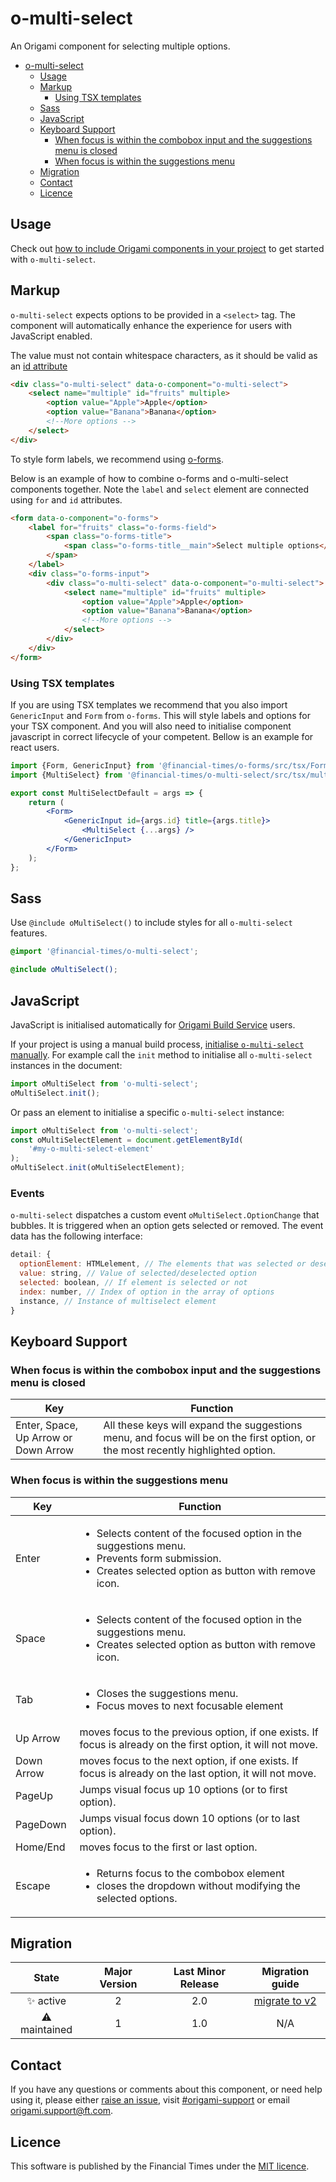 # o-multi-select

An Origami component for selecting multiple options.

- [o-multi-select](#o-multi-select)
  - [Usage](#usage)
  - [Markup](#markup)
    - [Using TSX templates](#using-tsx-templates)
  - [Sass](#sass)
  - [JavaScript](#javascript)
  - [Keyboard Support](#keyboard-support)
    - [When focus is within the combobox input and the suggestions menu is closed](#when-focus-is-within-the-combobox-input-and-the-suggestions-menu-is-closed)
    - [When focus is within the suggestions menu](#when-focus-is-within-the-suggestions-menu)
  - [Migration](#migration)
  - [Contact](#contact)
  - [Licence](#licence)

## Usage

Check out [how to include Origami components in your project](https://origami.ft.com/documentation/components/#including-origami-components-in-your-project) to get started with `o-multi-select`.

## Markup

`o-multi-select` expects options to be provided in a `<select>` tag. The component will automatically enhance the experience for users with JavaScript enabled.

The value must not contain whitespace characters, as it should be valid as an [id attribute](https://developer.mozilla.org/en-US/docs/Web/HTML/Global_attributes/id)

```html
<div class="o-multi-select" data-o-component="o-multi-select">
	<select name="multiple" id="fruits" multiple>
		<option value="Apple">Apple</option>
		<option value="Banana">Banana</option>
		<!--More options -->
	</select>
</div>
```

To style form labels, we recommend using [o-forms](https://registry.origami.ft.com/components/o-forms).

Below is an example of how to combine o-forms and o-multi-select components together. Note the `label` and `select` element are connected using `for` and `id` attributes.

```html
<form data-o-component="o-forms">
	<label for="fruits" class="o-forms-field">
		<span class="o-forms-title">
			<span class="o-forms-title__main">Select multiple options</span>
		</span>
	</label>
	<div class="o-forms-input">
		<div class="o-multi-select" data-o-component="o-multi-select">
			<select name="multiple" id="fruits" multiple>
				<option value="Apple">Apple</option>
				<option value="Banana">Banana</option>
				<!--More options -->
			</select>
		</div>
	</div>
</form>
```

### Using TSX templates

If you are using TSX templates we recommend that you also import `GenericInput` and `Form` from `o-forms`. This will style labels and options for your TSX component. And you will also need to initialise component javascript in correct lifecycle of your competent. Bellow is an example for react users.

```jsx
import {Form, GenericInput} from '@financial-times/o-forms/src/tsx/Form';
import {MultiSelect} from '@financial-times/o-multi-select/src/tsx/multi-select';

export const MultiSelectDefault = args => {
	return (
		<Form>
			<GenericInput id={args.id} title={args.title}>
				<MultiSelect {...args} />
			</GenericInput>
		</Form>
	);
};
```

## Sass

Use `@include oMultiSelect()` to include styles for all `o-multi-select` features.

```scss
@import '@financial-times/o-multi-select';

@include oMultiSelect();
```

## JavaScript

JavaScript is initialised automatically for [Origami Build Service](https://www.ft.com/__origami/service/build/v2/) users.

If your project is using a manual build process, [initialise `o-multi-select` manually](https://origami.ft.com/docs/tutorials/manual-build/). For example call the `init` method to initialise all `o-multi-select` instances in the document:

```js
import oMultiSelect from 'o-multi-select';
oMultiSelect.init();
```

Or pass an element to initialise a specific `o-multi-select` instance:

```js
import oMultiSelect from 'o-multi-select';
const oMultiSelectElement = document.getElementById(
	'#my-o-multi-select-element'
);
oMultiSelect.init(oMultiSelectElement);
```

### Events

`o-multi-select` dispatches a custom event `oMultiSelect.OptionChange` that bubbles. It is triggered when an option gets selected or removed. The event data has the following interface:

```js
detail: {
  optionElement: HTMLelement, // The elements that was selected or deselected
  value: string, // Value of selected/deselected option
  selected: boolean, // If element is selected or not
  index: number, // Index of option in the array of options
  instance, // Instance of multiselect element
}
```

## Keyboard Support

### When focus is within the combobox input and the suggestions menu is closed

| Key                                  | Function                                                                                                                         |
| ------------------------------------ | -------------------------------------------------------------------------------------------------------------------------------- |
| Enter, Space, Up Arrow or Down Arrow | All these keys will expand the suggestions menu, and focus will be on the first option, or the most recently highlighted option. |

### When focus is within the suggestions menu

| Key        | Function                                                                                                                                                                       |
| ---------- | ------------------------------------------------------------------------------------------------------------------------------------------------------------------------------ |
| Enter      | <ul><li>Selects content of the focused option in the suggestions menu.</li><li>Prevents form submission.</li><li>Creates selected option as button with remove icon.</li></ul> |
| Space      | <ul><li>Selects content of the focused option in the suggestions menu.</li><li>Creates selected option as button with remove icon.</li></ul>                                   |
| Tab        | <ul><li>Closes the suggestions menu.</li><li>Focus moves to next focusable element</li></ul>                                                                                   |
| Up Arrow   | moves focus to the previous option, if one exists. If focus is already on the first option, it will not move.                                                                  |
| Down Arrow | moves focus to the next option, if one exists. If focus is already on the last option, it will not move.                                                                       |
| PageUp     | Jumps visual focus up 10 options (or to first option).                                                                                                                         |
| PageDown   | Jumps visual focus down 10 options (or to last option).                                                                                                                        |
| Home/End   | moves focus to the first or last option.                                                                                                                                       |
| Escape     | <ul><li>Returns focus to the combobox element</li> <li>closes the dropdown without modifying the selected options.</li></ul>                                                   |

## Migration

|    State     | Major Version | Last Minor Release |                    Migration guide                    |
| :----------: | :-----------: | :----------------: | :---------------------------------------------------: |
|  ✨ active   |       2       |        2.0         | [migrate to v2](MIGRATION.md#migrating-from-v1-to-v2) |
| ⚠ maintained |       1       |        1.0         |                          N/A                          |

## Contact

If you have any questions or comments about this component, or need help using it, please either [raise an issue](https://github.com/Financial-Times/origami/issues/new?labels=o-multi-select,components), visit [#origami-support](https://financialtimes.slack.com/messages/#origami-support/) or email [origami.support@ft.com](mailto:origami.support@ft.com).

## Licence

This software is published by the Financial Times under the [MIT licence](http://opensource.org/licenses/MIT).
